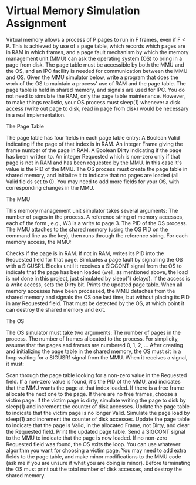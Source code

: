 # Virtual Memory Simulation Assignment

Virtual memory allows a process of P pages to run in F frames, even if F < P. This is achieved by use of a page table, which records which pages are in RAM in which frames, and a page fault mechanism by which the memory management unit (MMU) can ask the operating system (OS) to bring in a page from disk. The page table must be accessible by both the MMU and the OS, and an IPC facility is needed for communication between the MMU and OS. Given the MMU simulator below, write a program that does the work of the OS to maintain a process' use of RAM and the page table. The page table is held in shared memory, and signals are used for IPC. You do not need to simulate the RAM, only the page table maintenance. However, to make things realistic, your OS process must sleep(1) whenever a disk access (write out page to disk, read in page from disk) would be necessary in a real implementation.

The Page Table

The page table has four fields in each page table entry:
A Boolean Valid indicating if the page of that index is in RAM.
An integer Frame giving the frame number of the page in RAM.
A Boolean Dirty indicating if the page has been written to.
An integer Requested which is non-zero only if that page is not in RAM and has been requested by the MMU. In this case it's value is the PID of the MMU.
The OS process must create the page table in shared memory, and initialize it to indicate that no pages are loaded (all Valid fields set to 0). You may need to add more fields for your OS, with corresponding changes in the MMU.

The MMU

This memory management unit simulator takes several arguments:
The number of pages in the process.
A reference string of memory accesses, each of the form <mode><page>, e.g., W3 is a write to page 3.
The PID of the OS process.
The MMU attaches to the shared memory (using the OS PID on the command line as the key), then runs through the reference string. For each memory access, the MMU:

Checks if the page is in RAM.
If not in RAM, writes its PID into the Requested field for that page.
Simluates a page fault by signalling the OS with a SIGUSR1.
Blocks until it receives a SIGCONT signal from the OS to indicate that the page has been loaded (well, as mentioned above, the load is not done in this project, just simulated by sleep(1) delays).
If the access is a write access, sets the Dirty bit.
Prints the updated page table.
When all memory accesses have been processed, the MMU detaches from the shared memory and signals the OS one last time, but without placing its PID in any Requested field. That must be detected by the OS, at which point it can destroy the shared memory and exit.

The OS

The OS simulator must take two arguments:
The number of pages in the process.
The number of frames allocated to the process.
For simplicity, assume that the pages and frames are numbered 0, 1, 2, ...
After creating and initializing the page table in the shared memory, the OS must sit in a loop waiting for a SIGUSR1 signal from the MMU. When it receives a signal, it must:

Scan through the page table looking for a non-zero value in the Requested field.
If a non-zero value is found, it's the PID of the MMU, and indicates that the MMU wants the page at that index loaded.
If there is a free frame allocate the next one to the page.
If there are no free frames, choose a victim page.
If the victim page is dirty, simulate writing the page to disk by sleep(1) and increment the counter of disk accesses.
Update the page table to indicate that the victim page is no longer Valid.
Simulate the page load by sleep(1) and increment the counter of disk accesses.
Update the page table to indicate that the page is Valid, in the allocated Frame, not Dirty, and clear the Requested field.
Print the updated page table.
Send a SIGCONT signal to the MMU to indicate that the page is now loaded.
If no non-zero Requested field was found, the OS exits the loop.
You can use whatever algorithm you want for choosing a victim page. You may need to add extra fields to the page table, and make minor modifications to the MMU code (ask me if you are unsure if what you are doing is minor). Before terminating the OS must print out the total number of disk accesses, and destroy the shared memory.
